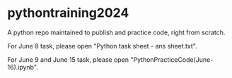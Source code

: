 # pythontraining2024
A python repo maintained to publish and practice code, right from scratch.

For June 8 task, please open "Python task sheet - ans sheet.txt".

For June 9 and June 15 task, please open "PythonPracticeCode(June-16).ipynb".
